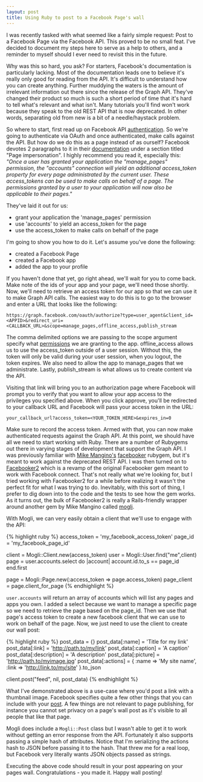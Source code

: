 ```yaml
---
layout: post
title: Using Ruby to post to a Facebook Page's wall
---
```


I was recently tasked with what seemed like a fairly simple request: Post to a Facebook Page via the Facebook API.  This proved to be no small feat.  I've decided to document my steps here to serve as a help to others, and a reminder to myself should I ever need to revisit this in the future.

Why was this so hard, you ask?  For starters, Facebook's documentation is particularly lacking.  Most of the documentation leads one to believe it's really only good for reading from the API.  It's difficult to understand how you can create anything.  Further muddying the waters is the amount of irrelevant information out there since the release of the Graph API.  They've changed their product so much is such a short period of time that it's hard to tell what's relevant and what isn't.  Many tutorials you'll find won't work because they speak to the old REST API that is now deprecated.  In other words, separating old from new is a bit of a needle/haystack problem.

So where to start, first read up on Facebook API [authentication](http://developers.facebook.com/docs/authentication/).  So we're going to authenticate via OAuth and once authenticated, make calls against the API.  But how do we do this as a page instead of as ourself?  Facebook devotes 2 paragraphs to it in their [documentation](http://developers.facebook.com/docs/api) under a section titled "Page impersonation".  I highly recommend you read it, especially this: *"Once a user has granted your application the "manage_pages" permission, the "accounts" connection will yield an additional access_token property for every page administrated by the current user. These access_tokens can be used to make calls on behalf of a page. The permissions granted by a user to your application will now also be applicable to their pages."*

They've laid it out for us:

* grant your application the 'manage_pages' permission
* use 'accounts' to yield an access_token for the page
* use the access_token to make calls on behalf of the page

I'm going to show you how to do it.  Let's assume you've done the following:

* created a Facebook Page
* created a Facebook app
* added the app to your profile

If you haven't done that yet, go right ahead, we'll wait for you to come back.  Make note of the ids of your app and your page, we'll need those shortly.  Now, we'll need to retrieve an access token for our app so that we can use it to make Graph API calls.  The easiest way to do this is to go to the browser and enter a URL that looks like the following:

`https://graph.facebook.com/oauth/authorize?type=user_agent&client_id=<APPID>&redirect_uri=<CALLBACK_URL>&scope=manage_pages,offline_access,publish_stream`

The comma delimited options we are passing to the scope argument specify what [permissions](http://developers.facebook.com/docs/authentication/permissions) we are granting to the app.  offline_access allows us to use the access_token outside of a user session.  Without this, the token will only be valid during your user session, when you logout, the token expires.  We also need to allow the app to manage_pages that we administrate.  Lastly, publish_stream is what allows us to create content via the API.

Visiting that link will bring you to an authorization page where Facebook will prompt you to verify that you want to allow your app access to the privileges you specified above.  When you click approve, you'll be redirected to your callback URL and Facebook will pass your access token in the URL:

`your_callback_url?access_token=<YOUR_TOKEN_HERE>&expires_in=0`

Make sure to record the access token.  Armed with that, you can now make authenticated requests against the Graph API.  At this point, we should have all we need to start working with Ruby.  There are a number of Rubygems out there in varying stages of development that support the Graph API.  I was previously familiar with [Mike Mangino's](http://www.elevatedcode.com/mike-mangino) [facebooker](http://facebooker.rubyforge.org/) rubygem, but it's meant to work against the deprecated REST API.  I was then turned on to [Facebooker2](https://github.com/mmangino/facebooker2) which is a revamp of the original Facebooker gem meant to work with Facebook connect.  That's not really what we're looking for, but I tried working with Facebooker2 for a while before realizing it wasn't the perfect fit for what I was trying to do.  Inevitably, with this sort of thing, I prefer to dig down into to the code and the tests to see how the gem works.  As it turns out, the bulk of Facebooker2 is really a Rails-friendly wrapper around another gem by Mike Mangino called [mogli](https://github.com/mmangino/mogli).

With Mogli, we can very easily obtain a client that we'll use to engage with the API:

{% highlight ruby %}
access_token = 'my_facebook_access_token'
page_id = 'my_facebook_page_id'

client = Mogli::Client.new(access_token)
user = Mogli::User.find("me",client)
page = user.accounts.select do |account|
  account.id.to_s == page_id
end.first

page = Mogli::Page.new(:access_token => page.access_token)
page_client = page.client_for_page
{% endhighlight %}

`user.accounts` will return an array of accounts which will list any pages and apps you own.  I added a select because we want to manage a specific page so we need to retrieve the page based on the page_id.  Then we use that page's access token to create a new facebook client that we can use to work on behalf of the page.  Now, we just need to use the client to create our wall post:

{% highlight ruby %}
post_data = {}
post_data[:name]    = 'Title for my link'
post_data[:link]    = 'http://path.to/my/link'
post_data[:caption] = 'A caption'
post_data[:description] = 'A description'
post_data[:picture] = 'http://path.to/myimage.jpg'
post_data[:actions] = {
  :name => 'My site name',
  :link => 'http://link.to/my/site'
}.to_json

client.post("feed", nil, post_data)
{% endhighlight %}


What I've demonstrated above is a use-case where you'd post a link with a thumbnail image.  Facebook specifies quite a few other things that you can include with your [post](http://developers.facebook.com/docs/reference/api/post).  A few things are not relevant to page publishing, for instance you cannot set privacy on a page's wall post as it's visible to all people that like that page.

Mogli does include a `Mogli::Post` class but I wasn't able to get it to work without getting an error response from the API.  Fortunately it also supports passing a simple hash of attributes.  Notice that I'm serializing the actions hash to JSON before passing it to the hash.  That threw me for a real loop, but Facebook very literally wants JSON objects passed as strings.

Executing the above code should result in your post appearing on your pages wall.  Congratulations - you made it.  Happy wall posting!
